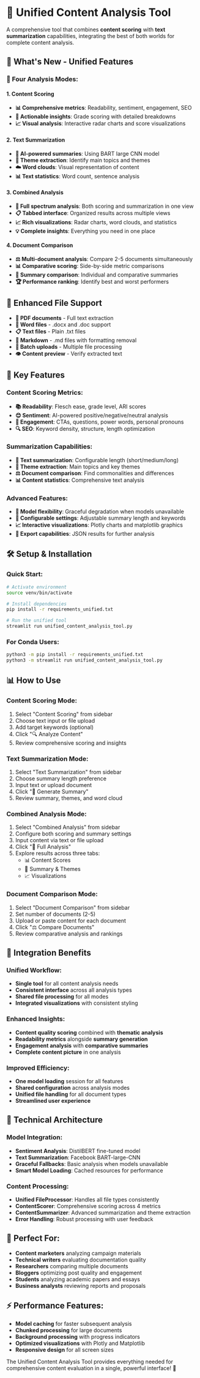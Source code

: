 # 🔬 Unified Content Analysis Tool

A comprehensive tool that combines **content scoring** with **text summarization** capabilities, integrating the best of both worlds for complete content analysis.

## 🚀 **What's New - Unified Features**

### **🔬 Four Analysis Modes:**

#### **1. Content Scoring** 
- **📊 Comprehensive metrics**: Readability, sentiment, engagement, SEO
- **🎯 Actionable insights**: Grade scoring with detailed breakdowns  
- **📈 Visual analysis**: Interactive radar charts and score visualizations

#### **2. Text Summarization**
- **📝 AI-powered summaries**: Using BART large CNN model
- **🎯 Theme extraction**: Identify main topics and themes
- **☁️ Word clouds**: Visual representation of content
- **📊 Text statistics**: Word count, sentence analysis

#### **3. Combined Analysis** 
- **🔬 Full spectrum analysis**: Both scoring and summarization in one view
- **📋 Tabbed interface**: Organized results across multiple views
- **📈 Rich visualizations**: Radar charts, word clouds, and statistics
- **💡 Complete insights**: Everything you need in one place

#### **4. Document Comparison**
- **⚖️ Multi-document analysis**: Compare 2-5 documents simultaneously  
- **📊 Comparative scoring**: Side-by-side metric comparisons
- **📝 Summary comparison**: Individual and comparative summaries
- **🏆 Performance ranking**: Identify best and worst performers

## 📁 **Enhanced File Support**

- **📄 PDF documents** - Full text extraction
- **📝 Word files** - .docx and .doc support  
- **📋 Text files** - Plain .txt files
- **📝 Markdown** - .md files with formatting removal
- **🔄 Batch uploads** - Multiple file processing
- **👁️ Content preview** - Verify extracted text

## 🎯 **Key Features**

### **Content Scoring Metrics:**
- **📚 Readability**: Flesch ease, grade level, ARI scores
- **😊 Sentiment**: AI-powered positive/negative/neutral analysis
- **🎯 Engagement**: CTAs, questions, power words, personal pronouns  
- **🔍 SEO**: Keyword density, structure, length optimization

### **Summarization Capabilities:**
- **📄 Text summarization**: Configurable length (short/medium/long)
- **🎯 Theme extraction**: Main topics and key themes
- **⚖️ Document comparison**: Find commonalities and differences
- **📊 Content statistics**: Comprehensive text analysis

### **Advanced Features:**
- **🤖 Model flexibility**: Graceful degradation when models unavailable
- **🔧 Configurable settings**: Adjustable summary length and keywords
- **📈 Interactive visualizations**: Plotly charts and matplotlib graphics
- **💾 Export capabilities**: JSON results for further analysis

## 🛠️ **Setup & Installation**

### **Quick Start:**
```bash
# Activate environment
source venv/bin/activate

# Install dependencies  
pip install -r requirements_unified.txt

# Run the unified tool
streamlit run unified_content_analysis_tool.py
```

### **For Conda Users:**
```bash
python3 -m pip install -r requirements_unified.txt
python3 -m streamlit run unified_content_analysis_tool.py
```

## 📊 **How to Use**

### **Content Scoring Mode:**
1. Select "Content Scoring" from sidebar
2. Choose text input or file upload
3. Add target keywords (optional)
4. Click "🔍 Analyze Content"
5. Review comprehensive scoring and insights

### **Text Summarization Mode:**
1. Select "Text Summarization" from sidebar  
2. Choose summary length preference
3. Input text or upload document
4. Click "📝 Generate Summary"
5. Review summary, themes, and word cloud

### **Combined Analysis Mode:**
1. Select "Combined Analysis" from sidebar
2. Configure both scoring and summary settings
3. Input content via text or file upload
4. Click "🔬 Full Analysis"  
5. Explore results across three tabs:
   - 📊 Content Scores
   - 📝 Summary & Themes  
   - 📈 Visualizations

### **Document Comparison Mode:**
1. Select "Document Comparison" from sidebar
2. Set number of documents (2-5)
3. Upload or paste content for each document
4. Click "⚖️ Compare Documents"
5. Review comparative analysis and rankings

## 🎯 **Integration Benefits**

### **Unified Workflow:**
- **Single tool** for all content analysis needs
- **Consistent interface** across all analysis types
- **Shared file processing** for all modes
- **Integrated visualizations** with consistent styling

### **Enhanced Insights:**
- **Content quality scoring** combined with **thematic analysis**
- **Readability metrics** alongside **summary generation**
- **Engagement analysis** with **comparative summaries**
- **Complete content picture** in one analysis

### **Improved Efficiency:**
- **One model loading** session for all features
- **Shared configuration** across analysis modes
- **Unified file handling** for all document types
- **Streamlined user experience**

## 🔧 **Technical Architecture**

### **Model Integration:**
- **Sentiment Analysis**: DistilBERT fine-tuned model
- **Text Summarization**: Facebook BART-large-CNN
- **Graceful Fallbacks**: Basic analysis when models unavailable
- **Smart Model Loading**: Cached resources for performance

### **Content Processing:**
- **Unified FileProcessor**: Handles all file types consistently
- **ContentScorer**: Comprehensive scoring across 4 metrics
- **ContentSummarizer**: Advanced summarization and theme extraction
- **Error Handling**: Robust processing with user feedback

## 🎉 **Perfect For:**

- **Content marketers** analyzing campaign materials
- **Technical writers** evaluating documentation quality
- **Researchers** comparing multiple documents  
- **Bloggers** optimizing post quality and engagement
- **Students** analyzing academic papers and essays
- **Business analysts** reviewing reports and proposals

## ⚡ **Performance Features:**

- **Model caching** for faster subsequent analysis
- **Chunked processing** for large documents
- **Background processing** with progress indicators
- **Optimized visualizations** with Plotly and Matplotlib
- **Responsive design** for all screen sizes

The Unified Content Analysis Tool provides everything needed for comprehensive content evaluation in a single, powerful interface! 🚀
